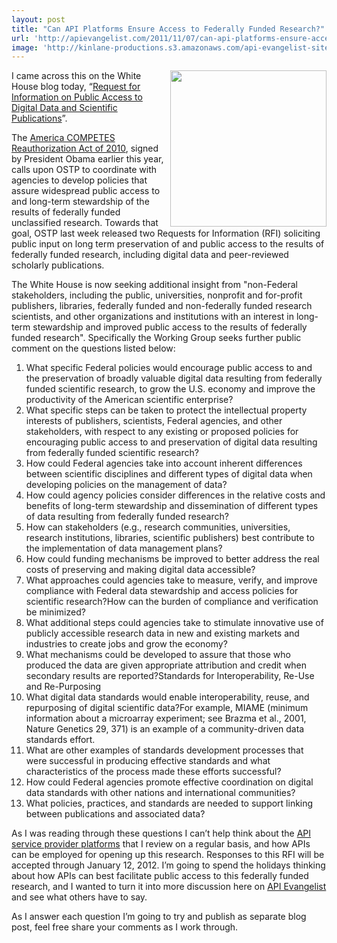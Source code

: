 ```yaml
---
layout: post
title: "Can API Platforms Ensure Access to Federally Funded Research?"
url: 'http://apievangelist.com/2011/11/07/can-api-platforms-ensure-access-to-federally-funded-research/'
image: 'http://kinlane-productions.s3.amazonaws.com/api-evangelist-site/blog/US_white_house_logo.png'
---
```


[<img class="c1" src="http://kinlane-productions.s3.amazonaws.com/api-evangelist/federal-government/US_white_house_logo.png" alt="" width="250" align="right" />][1]

I came across this on the White House blog today, “[Request for Information on Public Access to Digital Data and Scientific Publications][2]”.

The [America COMPETES Reauthorization Act of 2010][3], signed by President Obama earlier this year, calls upon OSTP to coordinate with agencies to develop policies that assure widespread public access to and long-term stewardship of the results of federally funded unclassified research. Towards that goal, OSTP last week released two Requests for Information (RFI) soliciting public input on long term preservation of and public access to the results of federally funded research, including digital data and peer-reviewed scholarly publications.

The White House is now seeking additional insight from "non-Federal stakeholders, including the public, universities, nonprofit and for-profit publishers, libraries, federally funded and non-federally funded research scientists, and other organizations and institutions with an interest in long- term stewardship and improved public access to the results of federally funded research". Specifically the Working Group seeks further public comment on the questions listed below:

  1. What specific Federal policies would encourage public access to and the preservation of broadly valuable digital data resulting from federally funded scientific research, to grow the U.S. economy and improve the productivity of the American scientific enterprise?
  2. What specific steps can be taken to protect the intellectual property interests of publishers, scientists, Federal agencies, and other stakeholders, with respect to any existing or proposed policies for encouraging public access to and preservation of digital data resulting from federally funded scientific research?
  3. How could Federal agencies take into account inherent differences between scientific disciplines and different types of digital data when developing policies on the management of data?
  4. How could agency policies consider differences in the relative costs and benefits of long-term stewardship and dissemination of different types of data resulting from federally funded research?
  5. How can stakeholders (e.g., research communities, universities, research institutions, libraries, scientific publishers) best contribute to the implementation of data management plans?
  6. How could funding mechanisms be improved to better address the real costs of preserving and making digital data accessible?
  7. What approaches could agencies take to measure, verify, and improve compliance with Federal data stewardship and access policies for scientific research?How can the burden of compliance and verification be minimized?
  8. What additional steps could agencies take to stimulate innovative use of publicly accessible research data in new and existing markets and industries to create jobs and grow the economy?
  9. What mechanisms could be developed to assure that those who produced the data are given appropriate attribution and credit when secondary results are reported?Standards for Interoperability, Re-Use and Re-Purposing
  10. What digital data standards would enable interoperability, reuse, and repurposing of digital scientific data?For example, MIAME (minimum information about a microarray experiment; see Brazma et al., 2001, Nature Genetics 29, 371) is an example of a community-driven data standards effort.
  11. What are other examples of standards development processes that were successful in producing effective standards and what characteristics of the process made these efforts successful?
  12. How could Federal agencies promote effective coordination on digital data standards with other nations and international communities?
  13. What policies, practices, and standards are needed to support linking between publications and associated data?

As I was reading through these questions I can’t help think about the [API service provider platforms][4] that I review on a regular basis, and how APIs can be employed for opening up this research. Responses to this RFI will be accepted through January 12, 2012. I’m going to spend the holidays thinking about how APIs can best facilitate public access to this federally funded research, and I wanted to turn it into more discussion here on [API Evangelist][5] and see what others have to say.

As I answer each question I’m going to try and publish as separate blog post, feel free share your comments as I work through.

   [1]: http://www.whitehouse.gov/
   [2]: http://m.whitehouse.gov/blog/2011/11/07/request-information-public-access-digital-data-and-scientific-publications (Request for Information on Public Access to Digital Data and Scientific Publications)
   [3]: http://thomas.loc.gov/cgi-bin/bdquery/z?d111:H.R.5116: (America COMPETES Reauthorization Act of 2010)
   [4]: http://apievangelist.com/serviceproviders/ (API Service Provider Platforms)
   [5]: http://apievangelist.com (API Evangelist)
